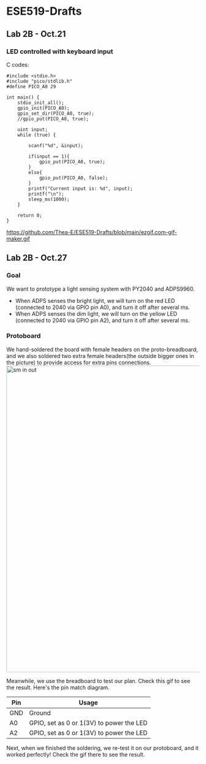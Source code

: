 # ESE519-Drafts

## Lab 2B - Oct.21
### LED controlled with keyboard input
C codes:
```
#include <stdio.h>
#include "pico/stdlib.h"
#define PICO_A0 29

int main() {
    stdio_init_all();
    gpio_init(PICO_A0);
    gpio_set_dir(PICO_A0, true);
    //gpio_put(PICO_A0, true);

    uint input;
    while (true) {
        
        scanf("%d", &input);

        if(input == 1){
            gpio_put(PICO_A0, true);
        }
        else{
            gpio_put(PICO_A0, false);
        }
        printf("Current input is: %d", input);
        printf("\n");
        sleep_ms(1000);
    }

    return 0;
}
```
https://github.com/Thea-E/ESE519-Drafts/blob/main/ezgif.com-gif-maker.gif

## Lab 2B - Oct.27
### Goal
We want to prototype a light sensing system with PY2040 and ADPS9960. 
*  When ADPS senses the bright light, we will turn on the red LED (connected to 2040 via GPIO pin A0), and turn it off after several ms. 
*  When ADPS senses the dim light, we will turn on the yellow LED (connected to 2040 via GPIO pin A2), and turn it off after several ms. 

### Protoboard
We hand-soldered the board with female headers on the proto-breadboard, and we also soldered two extra female headers(the outside bigger ones in the picture) to provide access for extra pins connections.
<img width="800" alt="sm in out" src="https://user-images.githubusercontent.com/84453030/198374783-e76f4a16-ba5a-4ac7-b130-23c7f5e5c90d.jpeg">


Meanwhile, we use the breadboard to test our plan. Check this gif to see the result.
Here's the pin match diagram.

| Pin  | Usage |
| ------------- | ------------- |
| GND  | Ground  |
| A0  | GPIO, set as 0 or 1(3V) to power the LED  |
| A2  | GPIO, set as 0 or 1(3V) to power the LED  |


Next, when we finished the soldering, we re-test it on our protoboard, and it worked perfectly! Check the gif there to see the result.


